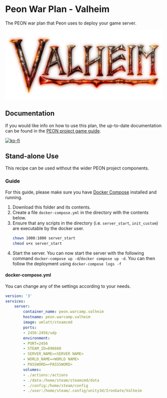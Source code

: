 # Peon War Plan - Valheim

The PEON war plan that Peon uses to deploy your game server.

![Valheim](./logo.png)

## Documentation

If you would like info on how to use this plan, the up-to-date documentation can be found in the [PEON project game guide](http://docs.warcamp.org/guides/games/valheim/).

[![ko-fi](https://ko-fi.com/img/githubbutton_sm.svg)](https://ko-fi.com/K3K567ILJ)

## Stand-alone Use

This recipe can be used without the wider PEON project components.

### Guide

For this guide, please make sure you have [Docker Compose](https://docs.docker.com.zh.xy2401.com/v17.12/compose/install/) installed and running.

1. Download this folder and its contents.
2. Create a file `docker-compose.yml` in the directory with the contents below.
3. Ensure that any scripts in the directory (i.e. `server_start`, `init_custom`) are executable by the docker user.
    ```bash
    chown 1000:1000 server_start
    chmod u+x server_start
    ```
4. Start the server. You can now start the server with the following command `docker-compose up -d`/`docker compose up -d`. You can then follow the deployment using `docker-compose logs -f`

#### docker-compose.yml

You can change any of the settings according to your needs.

```yml
version: '3'
services:
    server:
        container_name: peon.warcamp.valheim
        hostname: peon.warcamp.valheim
        image: umlatt/steamcmd
        ports:
        - 2456:2456/udp
        environment:
        - PORT=2456
        - STEAM_ID=896660
        - SERVER_NAME=<SERVER NAME>
        - WORLD_NAME=<WORLD NAME>
        - PASSWORD=<PASSSWORD>
        volumes:
        - ./actions:/actions
        - ./data:/home/steam/steamcmd/data
        - ./config:/home/steam/config
        - ./user:/home/steam/.config/unity3d/IronGate/Valheim
```

